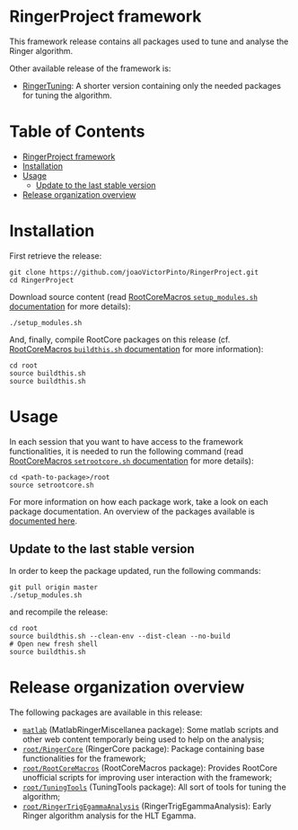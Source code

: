 
# RingerProject framework

This framework release contains all packages used to tune and analyse the Ringer algorithm.

Other available release of the framework is:

- [RingerTuning](https://github.com/wsfreund/RingerTuning): A shorter version containing only the needed packages for tuning the algorithm.

Table of Contents
=================

  * [RingerProject framework](#ringerproject-framework)
  * [Installation](#installation)
  * [Usage](#usage)
    * [Update to the last stable version](#update-to-the-last-stable-version)
  * [Release organization overview](#release-organization-overview)

# Installation

First retrieve the release:

```
git clone https://github.com/joaoVictorPinto/RingerProject.git
cd RingerProject
```

Download source content (read [RootCoreMacros `setup_modules.sh` documentation](https://github.com/wsfreund/RootCoreMacros#setup_modulessh) for more details):

```
./setup_modules.sh
```

And, finally, compile RootCore packages on this release (cf. [RootCoreMacros `buildthis.sh` documentation](https://github.com/wsfreund/RootCoreMacros#buildthissh) for more information):

```
cd root
source buildthis.sh
source buildthis.sh
```

# Usage

In each session that you want to have access to the framework functionalities, it is needed to run the following command (read [RootCoreMacros `setrootcore.sh` documentation](https://github.com/wsfreund/RootCoreMacros#setrootcoresh) for more details):  

```
cd <path-to-package>/root
source setrootcore.sh
```

For more information on how each package work, take a look on each package documentation. An overview of the packages available is [documented here](#Release-organization-overview).


## Update to the last stable version

In order to keep the package updated, run the following commands:

```
git pull origin master
./setup_modules.sh
```

and recompile the release:

```
cd root
source buildthis.sh --clean-env --dist-clean --no-build
# Open new fresh shell
source buildthis.sh
```


# Release organization overview

The following packages are available in this release:

- [`matlab`](https://github.com/joaoVictorPinto/MatlabRingerMiscellanea) (MatlabRingerMiscellanea package): Some matlab scripts and other web content temporarly being used to help on the analysis;
- [`root/RingerCore`](https://github.com/wsfreund/RingerCore) (RingerCore package): Package containing base functionalities for the framework;
- [`root/RootCoreMacros`](https://github.com/wsfreund/RootCoreMacros) (RootCoreMacros package): Provides RootCore unofficial scripts for improving user interaction with the framework;
- [`root/TuningTools`](https://github.com/wsfreund/TuningTools) (TuningTools package): All sort of tools for tuning the algorithm;
- [`root/RingerTrigEgammaAnalysis`](https://github.com/joaoVictorPinto/RingerTrigEgammaAnalysis) (RingerTrigEgammaAnalysis): Early Ringer algorithm analysis for the HLT Egamma.


